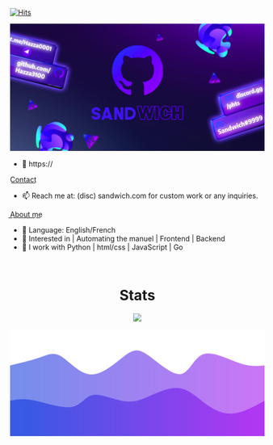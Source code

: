 [![Hits](http://hits.dwyl.com/Hazza3100/Hazza3100.svg)](http://hits.dwyl.com/Hazza3100/Hazza3100)

<!-- <p align="center"> <img src="https://gpvc.arturio.dev/Hazza3100" alt="Hazza3100" /> </p> -->

![Header](./hazza_gitBanner.png)

- 👋 https://

C͟o͟n͟t͟a͟c͟t͟
- 📫 Reach me at: (disc) sandwich.com for custom work or any inquiries.


A͟b͟o͟u͟t͟ ͟m͟e͟
- 🌱 Language: English/French
- 👀 Interested in | Automating the manuel | Frontend | Backend
- 🌱 I work with Python | html/css | JavaScript | Go
<!---
Hazza3100/Hazza3100 is a ✨ special ✨ repository because its `README.md` (this file) appears on your GitHub profile.
You can click the Preview link to take a look at your changes.
--->

<p href="Sandwich" align="center">
    <img alt="" src=https://lanyard.cnrad.dev/api/997512351760789507/>
</p>

<h1 align="center">Stats</h1>
<a href="https://github.com/Hazza3100"></a>
<p align="center">
  <img src="https://github-readme-stats.vercel.app/api?username=Hazza3100&theme=midnight-purple&show_icons=true" />
</p>

<!-- ![Anurag's GitHub stats](https://github-readme-stats.vercel.app/api?username=Hazza3100&theme=midnight-purple&show_icons=true)
 -->


![Footer](./footer.png)
